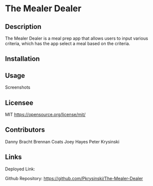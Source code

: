 # The Mealer Dealer

## Description

The Mealer Dealer is a meal prep app that allows users to input various criteria, which has
the app select a meal based on the criteria. 

## Installation

## Usage

Screenshots

## Licensee
MIT
https://opensource.org/license/mit/

## Contributors

Danny Bracht
Brennan Coats
Joey Hayes
Peter Krysinski

## Links

Deployed Link: 

Github Repository: https://github.com/Pkrysinski/The-Mealer-Dealer
